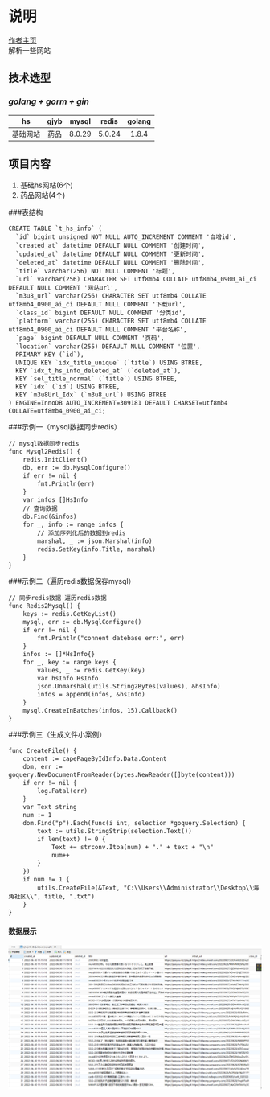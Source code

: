 # 说明
[作者主页](https://github.com/CH00SE1/)   
解析一些网站

## 技术选型

### ***golang + gorm + gin***

hs|gjyb|mysql|redis|golang|
:-----:|:-----:|:-----:|:-----:|:-----:|
基础网站|药品|8.0.29|5.0.24|1.8.4

## 项目内容
1. 基础hs网站(6个)
2. 药品网站(4个)

###表结构
```aidl
CREATE TABLE `t_hs_info` (
  `id` bigint unsigned NOT NULL AUTO_INCREMENT COMMENT '自增id',
  `created_at` datetime DEFAULT NULL COMMENT '创建时间',
  `updated_at` datetime DEFAULT NULL COMMENT '更新时间',
  `deleted_at` datetime DEFAULT NULL COMMENT '删除时间',
  `title` varchar(256) NOT NULL COMMENT '标题',
  `url` varchar(256) CHARACTER SET utf8mb4 COLLATE utf8mb4_0900_ai_ci DEFAULT NULL COMMENT '网站url',
  `m3u8_url` varchar(256) CHARACTER SET utf8mb4 COLLATE utf8mb4_0900_ai_ci DEFAULT NULL COMMENT '下载url',
  `class_id` bigint DEFAULT NULL COMMENT '分类id',
  `platform` varchar(255) CHARACTER SET utf8mb4 COLLATE utf8mb4_0900_ai_ci DEFAULT NULL COMMENT '平台名称',
  `page` bigint DEFAULT NULL COMMENT '页码',
  `location` varchar(255) DEFAULT NULL COMMENT '位置',
  PRIMARY KEY (`id`),
  UNIQUE KEY `idx_title_unique` (`title`) USING BTREE,
  KEY `idx_t_hs_info_deleted_at` (`deleted_at`),
  KEY `sel_title_normal` (`title`) USING BTREE,
  KEY `idx` (`id`) USING BTREE,
  KEY `m3u8Url_Idx` (`m3u8_url`) USING BTREE
) ENGINE=InnoDB AUTO_INCREMENT=309181 DEFAULT CHARSET=utf8mb4 COLLATE=utf8mb4_0900_ai_ci;
```
###示例一（mysql数据同步redis）
```
// mysql数据同步redis
func Mysql2Redis() {
	redis.InitClient()
	db, err := db.MysqlConfigure()
	if err != nil {
		fmt.Println(err)
	}
	var infos []HsInfo
	// 查询数据
	db.Find(&infos)
	for _, info := range infos {
		// 添加序列化后的数据到redis
		marshal, _ := json.Marshal(info)
		redis.SetKey(info.Title, marshal)
	}
}
```
###示例二（遍历redis数据保存mysql）
```
// 同步redis数据 遍历redis数据
func Redis2Mysql() {
	keys := redis.GetKeyList()
	mysql, err := db.MysqlConfigure()
	if err != nil {
		fmt.Println("connent datebase err:", err)
	}
	infos := []*HsInfo{}
	for _, key := range keys {
		values, _ := redis.GetKey(key)
		var hsInfo HsInfo
		json.Unmarshal(utils.String2Bytes(values), &hsInfo)
		infos = append(infos, &hsInfo)
	}
	mysql.CreateInBatches(infos, 15).Callback()
}
```
###示例三（生成文件小案例）
```
func CreateFile() {
	content := capePageByIdInfo.Data.Content
	dom, err := goquery.NewDocumentFromReader(bytes.NewReader([]byte(content)))
	if err != nil {
		log.Fatal(err)
	}
	var Text string
	num := 1
	dom.Find("p").Each(func(i int, selection *goquery.Selection) {
		text := utils.StringStrip(selection.Text())
		if len(text) != 0 {
			Text += strconv.Itoa(num) + "." + text + "\n"
			num++
		}
	})
	if num != 1 {
		utils.CreateFile(&Text, "C:\\Users\\Administrator\\Desktop\\海角社区\\", title, ".txt")
	}
}
```
#### 数据展示
![image](https://github.com/CH00SE1/httpParse/blob/prod/other/t_hs_info.PNG)
